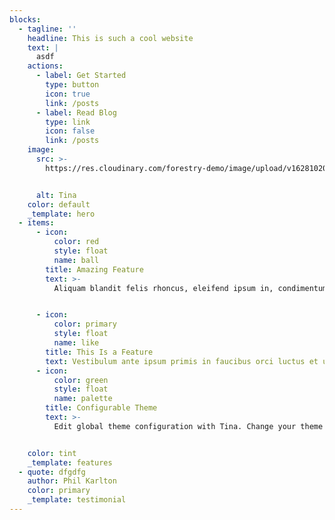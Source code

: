 ```yaml
---
blocks:
  - tagline: ''
    headline: This is such a cool website
    text: |
      asdf
    actions:
      - label: Get Started
        type: button
        icon: true
        link: /posts
      - label: Read Blog
        type: link
        icon: false
        link: /posts
    image:
      src: >-
        https://res.cloudinary.com/forestry-demo/image/upload/v1628102029/tina-cloud-starter/tina-illustration.WebP


      alt: Tina
    color: default
    _template: hero
  - items:
      - icon:
          color: red
          style: float
          name: ball
        title: Amazing Feature
        text: >-
          Aliquam blandit felis rhoncus, eleifend ipsum in, condimentum nibh. Praesent ac faucibus risus, eu lacinia enim.


      - icon:
          color: primary
          style: float
          name: like
        title: This Is a Feature
        text: Vestibulum ante ipsum primis in faucibus orci luctus et ultrices.
      - icon:
          color: green
          style: float
          name: palette
        title: Configurable Theme
        text: >-
          Edit global theme configuration with Tina. Change your theme's primary color, font, or icon set.


    color: tint
    _template: features
  - quote: dfgdfg
    author: Phil Karlton
    color: primary
    _template: testimonial
---
```

